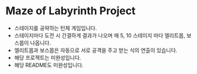 # Maze of Labyrinth Project

- 스테이지를 공략하는 턴제 게임입니다.
- 스테이지마다 도전 시 간결하게 결과가 나오며 매 5, 10 스테이지 마다 엘리트몹, 보스몹이 나옵니다.
- 엘리트몹과 보스몹은 자동으로 서로 공격을 주고 받는 식의 연출이 있습니다.
- 해당 프로젝트는 미완성입니다.
- 해당 README도 미완성입니다.

